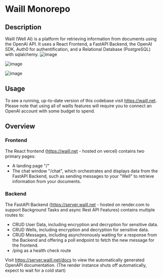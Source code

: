 # Waill Monorepo

## Description

Waill (Well AI) is a platform for retrieving information from documents using the OpenAI API. It uses a React Frontend, a FastAPI Backend, the OpenAI SDK, Auth0 for authentification, and a Relational Database (PostgreSQL) with sqlalchemy. 
![image](https://github.com/user-attachments/assets/b32406d1-8681-467b-811c-059eed536962)

![image](https://github.com/user-attachments/assets/4f16c7ae-c9fe-48ae-8aa3-3406d85f0594)

![image](https://github.com/user-attachments/assets/c1832c7a-52c7-4994-8c05-b1fc8988e654)

## Usage

To see a running, up-to-date version of this codebase visit https://waill.net. Please note that using all of waills features will require you to connect an OpenAI account with some budget to spend.

## Overview

### Frontend

The React frontend (https://waill.net - hosted on vercel) contains two primary pages: 
- A landing page "/"
- The chat window "/chat", which orchestrates and displays data from the FastAPI Backend, such as sending messages to your "Well" to retrieve information from your documents.

### Backend

The FastAPI Backend (https://server.waill.net - hosted on render.com to support Background Tasks and async Rest API Features) contains multiple routes to:
- CRUD User Data, including encryption and decryption for sensitive data.
- CRUD Wells, including encryption and decryption for sensitive data.
- CRUD Messages, including asynchronously waiting for a response from the Backend and offering a poll endpoint to fetch the new message for the frontend.
- /ping as a health check route

Visit https://server.waill.net/docs to view the automatically generated OpenAPI documentation. (The render instance shuts off automatically, expect to wait for a cold start)
